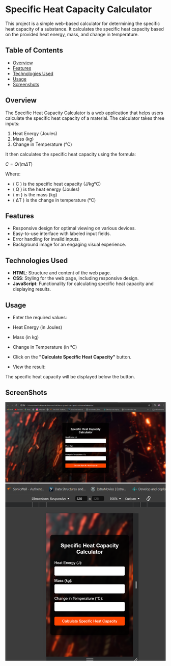 # Specific Heat Capacity Calculator

This project is a simple web-based calculator for determining the specific heat capacity of a substance. It calculates the specific heat capacity based on the provided heat energy, mass, and change in temperature.

## Table of Contents
- [Overview](#overview)
- [Features](#features)
- [Technologies Used](#technologies-used)
- [Usage](#usage)
- [Screenshots](#screenshots)

## Overview

The Specific Heat Capacity Calculator is a web application that helps users calculate the specific heat capacity of a material. The calculator takes three inputs:
1. Heat Energy (Joules)
2. Mass (kg)
3. Change in Temperature (°C)

It then calculates the specific heat capacity using the formula:

${C = Q / (m ΔT)}$

Where:
- \( C \) is the specific heat capacity (J/kg°C)
- \( Q \) is the heat energy (Joules)
- \( m \) is the mass (kg)
- \( ΔT \) is the change in temperature (°C)

## Features

- Responsive design for optimal viewing on various devices.
- Easy-to-use interface with labeled input fields.
- Error handling for invalid inputs.
- Background image for an engaging visual experience.

## Technologies Used

- **HTML**: Structure and content of the web page.
- **CSS**: Styling for the web page, including responsive design.
- **JavaScript**: Functionality for calculating specific heat capacity and displaying results.



## Usage

- Enter the required values:
- Heat Energy (in Joules)
- Mass (in kg)
- Change in Temperature (in °C)
- Click on the **"Calculate Specific Heat Capacity"** button.

- View the result:

The specific heat capacity will be displayed below the button.




## ScreenShots

![alt text](image.png)
![alt text](image-1.png)